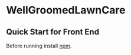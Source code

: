 # WellGroomedLawnCare

## Quick Start for Front End

Before running install [npm](https://www.npmjs.com/get-npm).


